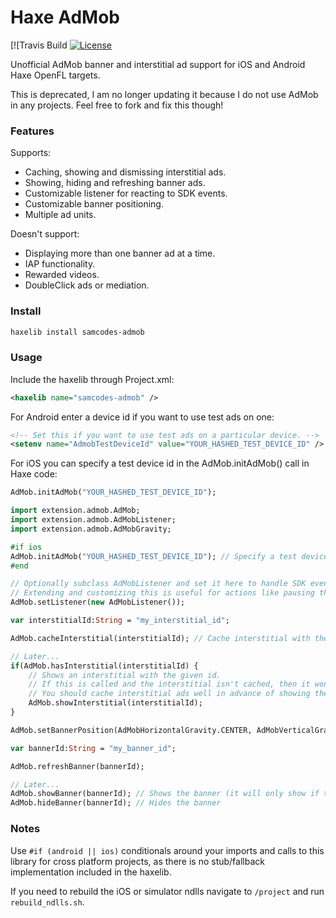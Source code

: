 # Haxe AdMob

[![Travis Build 
[![License](http://img.shields.io/:license-mit-blue.svg?style=flat-square)](https://github.com/Tw1ddle/samcodes-admob/blob/master/LICENSE)

Unofficial AdMob banner and interstitial ad support for iOS and Android Haxe OpenFL targets.

This is deprecated, I am no longer updating it because I do not use AdMob in any projects. Feel free to fork and fix this though!

### Features

Supports:
* Caching, showing and dismissing interstitial ads.
* Showing, hiding and refreshing banner ads.
* Customizable listener for reacting to SDK events.
* Customizable banner positioning.
* Multiple ad units.

Doesn't support:
* Displaying more than one banner ad at a time.
* IAP functionality.
* Rewarded videos.
* DoubleClick ads or mediation.

### Install

```bash
haxelib install samcodes-admob
```

### Usage

Include the haxelib through Project.xml:
```xml
<haxelib name="samcodes-admob" />
```

For Android enter a device id if you want to use test ads on one:
```xml
<!-- Set this if you want to use test ads on a particular device. -->
<setenv name="AdmobTestDeviceId" value="YOUR_HASHED_TEST_DEVICE_ID" />
```

For iOS you can specify a test device id in the AdMob.initAdMob() call in Haxe code:
```haxe
AdMob.initAdMob("YOUR_HASHED_TEST_DEVICE_ID");
```

```haxe
import extension.admob.AdMob;
import extension.admob.AdMobListener;
import extension.admob.AdMobGravity;

#if ios
AdMob.initAdMob("YOUR_HASHED_TEST_DEVICE_ID"); // Specify a test device id for iOS here.
#end

// Optionally subclass AdMobListener and set it here to handle SDK events.
// Extending and customizing this is useful for actions like pausing the game when showing interstitials, showing banners as soon as they cache etc.
AdMob.setListener(new AdMobListener());

var interstitialId:String = "my_interstitial_id";

AdMob.cacheInterstitial(interstitialId); // Cache interstitial with the id from your AdMob dashboard.

// Later...
if(AdMob.hasInterstitial(interstitialId) {
	// Shows an interstitial with the given id.
	// If this is called and the interstitial isn't cached, then it won't display at all - that's just how the AdMob SDK works.
	// You should cache interstitial ads well in advance of showing them.
	AdMob.showInterstitial(interstitialId);
}

AdMob.setBannerPosition(AdMobHorizontalGravity.CENTER, AdMobVerticalGravity.BOTTOM); // All banners will appear bottom center of the screen

var bannerId:String = "my_banner_id";

AdMob.refreshBanner(bannerId);

// Later...
AdMob.showBanner(bannerId); // Shows the banner (it will only show if the SDK has finished caching a banner after calling refreshBanner)
AdMob.hideBanner(bannerId); // Hides the banner
```

### Notes

Use ```#if (android || ios)``` conditionals around your imports and calls to this library for cross platform projects, as there is no stub/fallback implementation included in the haxelib.

If you need to rebuild the iOS or simulator ndlls navigate to ```/project``` and run ```rebuild_ndlls.sh```.
